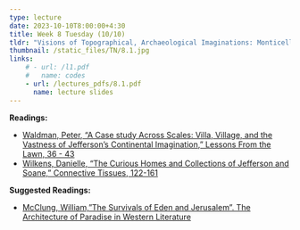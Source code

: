 ```yaml
---
type: lecture
date: 2023-10-10T8:00:00+4:30
title: Week 8 Tuesday (10/10)
tldr: "Visions of Topographical, Archaeological Imaginations: Monticello (1770-1826)"
thumbnail: /static_files/TN/8.1.jpg
links: 
    # - url: /l1.pdf
    #   name: codes
    - url: /lectures_pdfs/8.1.pdf
      name: lecture slides
---
```

**Readings:**
- [Waldman, Peter, “A Case study Across Scales: Villa, Village, and the Vastness of Jefferson’s Continental Imagination,” Lessons From the Lawn, 36 - 43](/readings_pdfs/week2/TH/r1.pdf)
- [Wilkens, Danielle, “The Curious Homes and Collections of Jefferson and Soane,” Connective Tissues, 122-161](/readings_pdfs/week2/TH/r2.pdf)

**Suggested Readings:**
- [McClung, William,”The Survivals of Eden and Jerusalem”. The Architecture of Paradise in Western Literature](/readings_pdfs/week2/TH/r3.pdf)


